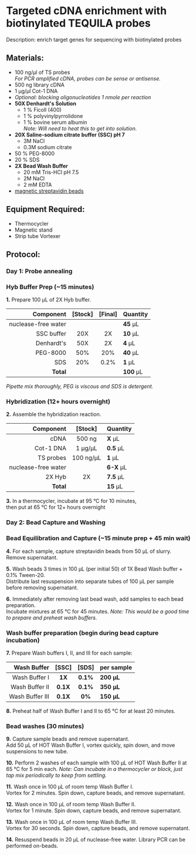 Targeted cDNA enrichment with biotinylated TEQUILA probes
================================================================================
Description: enrich target genes for sequencing with biotinylated probes

Materials:
--------------------------------------------------------------------------------
  * 100 ng/µl of TS probes <br/> _For PCR amplified cDNA, probes can be sense or antisense._
  * 500 ng library cDNA
  * 1 µg/µl Cot-1 DNA
  * _Optional: blocking oligonucleotides 1 nmole per reaction_
  * **50X Denhardt's Solution**
    * 1 % Ficoll (400)
    * 1 % polyvinylpyrrolidone
    * 1 % bovine serum albumin <br/> _Note: Will need to heat this to get into solution._
  * **20X Saline-sodium citrate buffer (SSC) pH 7**
    * 3M NaCl
    * 0.3M sodium citrate
  * 50 % PEG-8000
  * 20 % SDS
  * **2X Bead Wash Buffer**
    * 20 mM Tris-HCl pH 7.5
    * 2M NaCl
    * 2 mM EDTA
  * [magnetic streptavidin beads](https://www.thermofisher.com/order/catalog/product/65001)
  
Equipment Required:
--------------------------------------------------------------------------------
  * Thermocycler
  * Magnetic stand
  * Strip tube Vortexer

Protocol:
--------------------------------------------------------------------------------
### Day 1: Probe annealing

### Hyb Buffer Prep (~15 minutes)
**1.** Prepare 100 µL of 2X Hyb buffer.

  | Component | [Stock] | [Final] | Quantity | 
  | ---------: | :---------: | :---------: |:---------- |
  | nuclease-free water | | | **45**  µL | 
  | SSC buffer | 20X | 2X | **10**  µL |
  | Denhardt's | 50X | 2X | **4**  µL |
  | PEG-8000 | 50% | 20% | **40**  µL |
  | SDS | 20% | 0.2% | **1**  µL |
  | **Total** ||| **100** µL |
  
  _Pipette mix thoroughly, PEG is viscous and SDS is detergent._ <br/>
  
### Hybridization (12+ hours overnight)
**2.** Assemble the hybridization reaction.  

  | Component | [Stock] | Quantity | 
  | ---------: | :---------: |:---------- |
  | cDNA | 500 ng | **X**  µL | 
  | Cot-1 DNA | 1 µg/µL | **0.5**  µL |
  | TS probes | 100 ng/µL| **1**  µL |
  | nuclease-free water || **6-X**  µL |
  | 2X Hyb | 2X | **7.5**  µL |
  | **Total** || **15** µL |

**3.** In a thermocycler, incubate at 95 °C for 10 minutes, <br/> then put at 65 °C for 12+ hours overnight

### Day 2: Bead Capture and Washing

### Bead Equilibration and Capture (~15 minute prep + 45 min wait)

**4.** For each sample, capture streptavidin beads from 50 µL of slurry. <br/> Remove supernatant.

**5.** Wash beads 3 times in 100 µL (per initial 50) of 1X Bead Wash buffer + 0.1% Tween-20. <br/> Distribute last resuspension into separate tubes of 100 µL per sample before removing supernatant.

**6.** Immediately after removing last bead wash, add samples to each bead preparation. <br/> Incubate mixtures at 65 °C for 45 minutes. _Note: This would be a good time to prepare and preheat wash buffers._

### Wash buffer preparation (begin during bead capture incubation)

**7.** Prepare Wash buffers I, II, and III for each sample:

  | Wash Buffer | [SSC] | [SDS] | per sample | 
  | ---------: | :---------: | :---------: |:---------- |
  | Wash Buffer I | **1X** | **0.1%** | **200 µL** |
  | Wash Buffer II | **0.1X** | **0.1%** | **350 µL** |
  | Wash Buffer III | **0.1X** | **0%** | **150 µL** |

**8.** Preheat half of Wash Buffer I and II to 65 °C for at least 20 minutes. 

### Bead washes (30 minutes)

**9.** Capture sample beads and remove supernatant. <br/> Add 50 µL of HOT Wash Buffer I, vortex quickly, spin down, and move suspensions to new tube.

**10.** Perform 2 washes of each sample with 100 µL of HOT Wash Buffer II at 65 °C for 5 min each. _Note: Can incubate in a thermocycler or block, just tap mix periodically to keep from settling._

**11.** Wash once in 100 µL of room temp Wash Buffer I. <br/> Vortex for 2 minutes. Spin down, capture beads, and remove supernatant.

**12.** Wash once in 100 µL of room temp Wash Buffer II. <br/> Vortex for 1 minute. Spin down, capture beads, and remove supernatant.

**13.** Wash once in 100 µL of room temp Wash Buffer III. <br/> Vortex for 30 seconds. Spin down, capture beads, and remove supernatant.

**14.** Resuspend beads in 20 µL of nuclease-free water. Library PCR can be performed on-beads.
